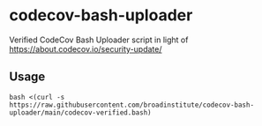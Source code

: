 # codecov-bash-uploader
Verified CodeCov Bash Uploader script in light of https://about.codecov.io/security-update/


## Usage
```
bash <(curl -s https://raw.githubusercontent.com/broadinstitute/codecov-bash-uploader/main/codecov-verified.bash)
```

